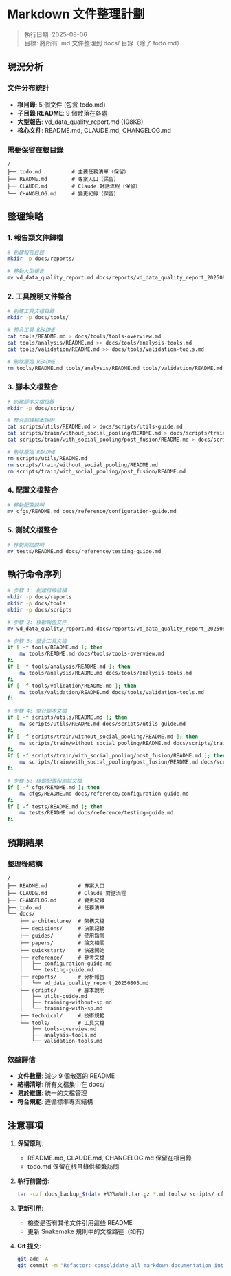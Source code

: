 # Markdown 文件整理計劃

> 執行日期: 2025-08-06  
> 目標: 將所有 .md 文件整理到 docs/ 目錄（除了 todo.md）

## 現況分析

### 文件分布統計
- **根目錄**: 5 個文件 (包含 todo.md)
- **子目錄 README**: 9 個散落在各處
- **大型報告**: vd_data_quality_report.md (108KB)
- **核心文件**: README.md, CLAUDE.md, CHANGELOG.md

### 需要保留在根目錄
```
/
├── todo.md          # 主要任務清單（保留）
├── README.md        # 專案入口（保留）
├── CLAUDE.md        # Claude 對話流程（保留）
└── CHANGELOG.md     # 變更紀錄（保留）
```

## 整理策略

### 1. 報告類文件歸檔
```bash
# 創建報告目錄
mkdir -p docs/reports/

# 移動大型報告
mv vd_data_quality_report.md docs/reports/vd_data_quality_report_20250805.md
```

### 2. 工具說明文件整合
```bash
# 創建工具文檔目錄
mkdir -p docs/tools/

# 整合工具 README
cat tools/README.md > docs/tools/tools-overview.md
cat tools/analysis/README.md >> docs/tools/analysis-tools.md
cat tools/validation/README.md >> docs/tools/validation-tools.md

# 刪除原始 README
rm tools/README.md tools/analysis/README.md tools/validation/README.md
```

### 3. 腳本文檔整合
```bash
# 創建腳本文檔目錄
mkdir -p docs/scripts/

# 整合訓練腳本說明
cat scripts/utils/README.md > docs/scripts/utils-guide.md
cat scripts/train/without_social_pooling/README.md > docs/scripts/training-without-sp.md
cat scripts/train/with_social_pooling/post_fusion/README.md > docs/scripts/training-with-sp.md

# 刪除原始 README
rm scripts/utils/README.md
rm scripts/train/without_social_pooling/README.md
rm scripts/train/with_social_pooling/post_fusion/README.md
```

### 4. 配置文檔整合
```bash
# 移動配置說明
mv cfgs/README.md docs/reference/configuration-guide.md
```

### 5. 測試文檔整合
```bash
# 移動測試說明
mv tests/README.md docs/reference/testing-guide.md
```

## 執行命令序列

```bash
# 步驟 1: 創建目錄結構
mkdir -p docs/reports
mkdir -p docs/tools
mkdir -p docs/scripts

# 步驟 2: 移動報告文件
mv vd_data_quality_report.md docs/reports/vd_data_quality_report_20250805.md

# 步驟 3: 整合工具文檔
if [ -f tools/README.md ]; then
    mv tools/README.md docs/tools/tools-overview.md
fi
if [ -f tools/analysis/README.md ]; then
    mv tools/analysis/README.md docs/tools/analysis-tools.md
fi
if [ -f tools/validation/README.md ]; then
    mv tools/validation/README.md docs/tools/validation-tools.md
fi

# 步驟 4: 整合腳本文檔
if [ -f scripts/utils/README.md ]; then
    mv scripts/utils/README.md docs/scripts/utils-guide.md
fi
if [ -f scripts/train/without_social_pooling/README.md ]; then
    mv scripts/train/without_social_pooling/README.md docs/scripts/training-without-sp.md
fi
if [ -f scripts/train/with_social_pooling/post_fusion/README.md ]; then
    mv scripts/train/with_social_pooling/post_fusion/README.md docs/scripts/training-with-sp.md
fi

# 步驟 5: 移動配置和測試文檔
if [ -f cfgs/README.md ]; then
    mv cfgs/README.md docs/reference/configuration-guide.md
fi
if [ -f tests/README.md ]; then
    mv tests/README.md docs/reference/testing-guide.md
fi
```

## 預期結果

### 整理後結構
```
/
├── README.md          # 專案入口
├── CLAUDE.md          # Claude 對話流程
├── CHANGELOG.md       # 變更紀錄
├── todo.md            # 任務清單
└── docs/
    ├── architecture/  # 架構文檔
    ├── decisions/     # 決策記錄
    ├── guides/        # 使用指南
    ├── papers/        # 論文相關
    ├── quickstart/    # 快速開始
    ├── reference/     # 參考文檔
    │   ├── configuration-guide.md
    │   └── testing-guide.md
    ├── reports/       # 分析報告
    │   └── vd_data_quality_report_20250805.md
    ├── scripts/       # 腳本說明
    │   ├── utils-guide.md
    │   ├── training-without-sp.md
    │   └── training-with-sp.md
    ├── technical/     # 技術規範
    └── tools/         # 工具文檔
        ├── tools-overview.md
        ├── analysis-tools.md
        └── validation-tools.md
```

### 效益評估
- **文件數量**: 減少 9 個散落的 README
- **結構清晰**: 所有文檔集中在 docs/
- **易於維護**: 統一的文檔管理
- **符合規範**: 遵循標準專案結構

## 注意事項

1. **保留原則**:
   - README.md, CLAUDE.md, CHANGELOG.md 保留在根目錄
   - todo.md 保留在根目錄供頻繁訪問
   
2. **執行前備份**:
   ```bash
   tar -czf docs_backup_$(date +%Y%m%d).tar.gz *.md tools/ scripts/ cfgs/ tests/
   ```

3. **更新引用**:
   - 檢查是否有其他文件引用這些 README
   - 更新 Snakemake 規則中的文檔路徑（如有）

4. **Git 提交**:
   ```bash
   git add -A
   git commit -m "Refactor: consolidate all markdown documentation into docs/ directory"
   ```